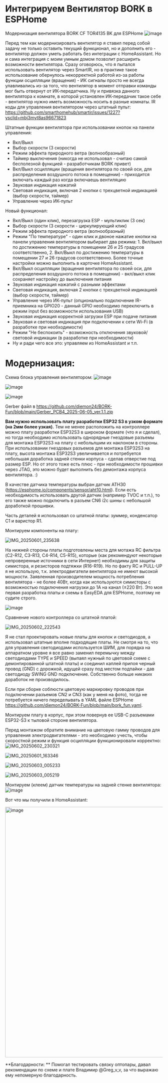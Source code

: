 # Интегрируем Вентилятор BORK в ESPHome
Модернизация вентилятора BORK CF TOR4135 BK для ESPHome
![image](https://github.com/user-attachments/assets/f24ba285-db0f-4c65-ab9d-7a27ca6564b9)


Перед тем как модернизировать вентилятор я ставил перед собой задачу не только оставить текущий функционал, но и дополнить его - вентилятор должен уметь работать без интеграции с HomeAssistant. Но и сама интеграция с моим умным домом позволит расширить возможности вентилятора. 
Сразу оговорюсь, что я пытался использовать вентилятор через SmartIR, но в практике такое использование обернулось некорректной работой из-за работы функции осцилляции (вращения) - ИК сигналы просто не всегда улавливались из-за того, что вентилятор в момент отправки команды мог быть отвернут от ИК-передатчика. Ну и привязка данного вентилятора к комнате, в которой установлен ИК-передачик такое себе - вентилятор нужно иметь возможность носить в разные комнаты. 
IR коды для управления вентилятором через штатный пульт: https://github.com/smarthomehub/smartir/issues/1227?ysclid=mbj3myt8as96671823

Штатные функции вентилятора при использовании кнопок на панели управления: 
- Вкл/Выкл
- Выбор скорости (3 скорости)
- Режим эффекта природного ветра (волнообразный)
- Таймер выключения (никогда не использовал - считаю самой бесполезной функцией - разработчикам BORK привет)
- Вкл/Выкл осцилляции (вращения вентилятора по своей оси, для распределения воздушного потока в помещении) - приходится включать каждый раз когда включаешь вентиляцию
- Звуковая индикация нажатий 
- Световая индикация, включая 2 кнопки с трехцветной индикацией (выбор скорости, таймер)
- Управление через ИК-пульт

Новый функционал: 
- Вкл/Выкл (один клик), перезагрузка ESP - мультиклик (3 cек)
- Выбор скорости (3 скорости - циркулирующий клик)
- Режим эффекта природного ветра (волнообразный)
- Режим "По температуре" - один клик и двоное нажатие кнопки на панели управления вентилятором выбирает два режима: 1. Вкл/выкл по достижению температуры в помещении 26 и 25 градусов соответственно, 2. Вкл/Выкл по достижению температуры в помещении 27 и 26 градусов соответственно. Более точные настройки можно выполнить в карточке HomeAssistant.  
- Вкл/Выкл осцилляции (вращения вентилятора по своей оси, для распределения воздушного потока в помещении) - вкл/выкл клик сохраняет настройку до выключения питания
- Звуковая индикация нажатий с разными эффектами
- Световая индикация, включая 2 кнопки с трехцветной индикацией (выбор скорости, таймер)
- Управление через ИК-пульт (опционально подключение IR-приемника на GPIO20 - данный GPIO необходимо переключить в режим input без возможности использования USB)
- Звуковая индикация корректной загрузки ESP при подаче питания
- Звуковая и световая индикация при подключении к сети Wi-Fi (в разработке при необходимости)
- Режим "Не беспокоить" - возможность отключения звуковой/световой индикации (в разработке при необходимости)
- Ну и ради чего все это: управляем из HomeAssistant и т.п.

# Модернизация: 

Схема блока управления вентилятором:
![image](https://github.com/user-attachments/assets/7caa9f32-cb5d-4d26-a4d2-1a562989f157)

![image](https://github.com/user-attachments/assets/c03315d1-4681-4d80-b3af-2ef14ed7b021)

![image](https://github.com/user-attachments/assets/6c88ee3e-b056-460a-a6ab-a0d524986c3f)


Gerber файл в https://github.com/diemon24/BORK-Fun/blob/main/Gerber_PCB4_2025-06-05_ver.1.1.zip


**Вам нужно использовать плату разработки ESP32 S3 в узком формате (на 2мм более узкая).** Тем не менее расположить на контроллере можно плату разработки ESP32S3 в широком формате (что я и сделал), но тогда необходимо использовать однорядные гнездовые разъемы для монтажа ESP32S3 на плату с небольлшим их наклоном в стороны. При использовании гнездовых разъемов для монтажа ESP32S3 на плату, высота монтажа ESP32S3 увеличивается и потребуется небольшая доработка задней стенки корпуса - сделав отверстие под размер ESP. Но от этого тоже есть плюс - при необходимости прошивки через JTAG, это можно будет выполнить без демонтажа корпуса вентилятора. :) 

В качестве датчика температуры выбран датчик ATH30 (https://esphome.io/components/sensor/aht10.html). Если есть необходимость использовать другой датчик (например TVOC и т.п.), то его также можно подключить в разъем CN6 i2c шины с небольшой доработкой прошивки. 

Часть деталей я использовал со штатной платы: зуммер, конденсатор C1 и варистор R1. 


Монтируем компоненты на плату:

![IMG_20250601_235638](https://github.com/user-attachments/assets/60d17455-1080-4cf0-8326-2b443edb218f)


На нижней стороны платы подготовлены места для мотажа RC фильтра (C2-R12, C3-R13, C4-R14, C5-R15), которые (как рекомендуют некоторые непроверенные источники в сети Интернет) необходимы для защиты симистора, и резисторов подтяжки (R16-R19). Но по факту RC и PULL-UP я не использую, т.к. электродвигатели вентилятора не имеют высокой мощности. Заявленная производителем мощность потребления вентилятора - не более 40Вт, когда как используются симисторы с возможностью подключения нагрузки до 1А на канал (±220 Вт). 
Это моя первая разработка платы и схемы в EasyEDA для ESPHome, поэтому не судите строго.  

![image](https://github.com/user-attachments/assets/b7c53e6d-aaeb-4f6d-b2f2-766b18ceb931)


Сравнение нового контроллера со штатной платой:

![IMG_20250602_222543](https://github.com/user-attachments/assets/c2f7fa85-5b4c-4af8-84b5-30729b21337e)


Я не стал проектировать новые платы для кнопок и светодиодов, а использовал штатные вполне подходящие платы. Не смотря на то, что для управления светодиодами используется ШИМ, для порядка на аппаратном уровне я все равно заменил перемычку между светодиодами TYPE и SPEED (выпаял нужный по цветовой схеме с демонтированной штатной платы) и соединил каплей припоя черный провод (GND) с дорожкой, идущей сразу под местом подпайки - дав светодиоду SWING GND подключение. Собственно больше никаких доработок не производилось. 

Если при сборке соблюсти цветовую маркировку проводов при подключении разъемов CN2 и CN3 (как у меня на фото), тогда не потребуется ничего переделывать в YAML файле ESPHome https://github.com/diemon24/BORK-Fun/blob/main/bork_fun.yaml. 

Монтируем плату в корпус, при этом повернув ее USB-C разъемами ESP32-S3 к тыловой стороне вентилятора. 

Перед монтажом обратите внимание на цветовую гамму проводов для управления электродвигателями - это необходимо учесть, чтобы скоростной режим и функция осцилляции функционировали корректно: 
![IMG_20250602_230321](https://github.com/user-attachments/assets/13ba73bd-4081-463e-ab4a-7077d1bca685)

![IMG_20250601_163346](https://github.com/user-attachments/assets/16da0fa4-c632-4a93-97a3-199e8716ec61)

![IMG_20250603_005233](https://github.com/user-attachments/assets/212da8f3-bb88-4db6-b650-5d399ea66ce3)

![IMG_20250603_005219](https://github.com/user-attachments/assets/7bd442f5-815d-4c85-a3a3-369003d707d2)



Монтируем (клеем) датчик температуры на задней стенке вентилятора:
![image](https://github.com/user-attachments/assets/eddfed44-2846-4b64-9e45-79a8532cbf94)



Вот что мы получили в HomeAssistant: 

<img width="799" alt="image" src="https://github.com/user-attachments/assets/31c60f03-009a-48c3-ac83-766e8a5960e7" />


**Благодарности: **
Помогал тестировать связку оптопары, давал рекомендации по схеме и плате Владимир @Greg_v_v, за что выражаю ему непомерную благодарность. 


